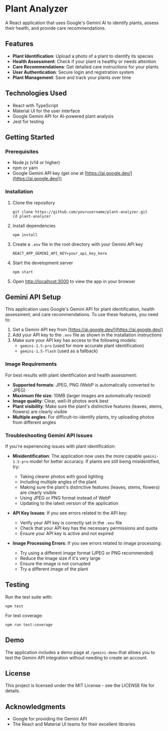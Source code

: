 # Plant Analyzer

A React application that uses Google's Gemini AI to identify plants, assess their health, and provide care recommendations.

## Features

- **Plant Identification**: Upload a photo of a plant to identify its species
- **Health Assessment**: Check if your plant is healthy or needs attention
- **Care Recommendations**: Get detailed care instructions for your plants
- **User Authentication**: Secure login and registration system
- **Plant Management**: Save and track your plants over time

## Technologies Used

- React with TypeScript
- Material UI for the user interface
- Google Gemini API for AI-powered plant analysis
- Jest for testing

## Getting Started

### Prerequisites

- Node.js (v14 or higher)
- npm or yarn
- Google Gemini API key (get one at [https://ai.google.dev/](https://ai.google.dev/))

### Installation

1. Clone the repository
   ```
   git clone https://github.com/yourusername/plant-analyzer.git
   cd plant-analyzer
   ```

2. Install dependencies
   ```
   npm install
   ```

3. Create a `.env` file in the root directory with your Gemini API key
   ```
   REACT_APP_GEMINI_API_KEY=your_api_key_here
   ```

4. Start the development server
   ```
   npm start
   ```

5. Open [http://localhost:3000](http://localhost:3000) to view the app in your browser

## Gemini API Setup

This application uses Google's Gemini API for plant identification, health assessment, and care recommendations. To use these features, you need to:

1. Get a Gemini API key from [https://ai.google.dev/](https://ai.google.dev/)
2. Add your API key to the `.env` file as shown in the installation instructions
3. Make sure your API key has access to the following models:
   - `gemini-1.5-pro` (used for more accurate plant identification)
   - `gemini-1.5-flash` (used as a fallback)

### Image Requirements

For best results with plant identification and health assessment:

- **Supported formats**: JPEG, PNG (WebP is automatically converted to JPEG)
- **Maximum file size**: 10MB (larger images are automatically resized)
- **Image quality**: Clear, well-lit photos work best
- **Plant visibility**: Make sure the plant's distinctive features (leaves, stems, flowers) are clearly visible
- **Multiple angles**: For difficult-to-identify plants, try uploading photos from different angles

### Troubleshooting Gemini API Issues

If you're experiencing issues with plant identification:

- **Misidentification**: The application now uses the more capable `gemini-1.5-pro` model for better accuracy. If plants are still being misidentified, try:
  - Taking clearer photos with good lighting
  - Including multiple angles of the plant
  - Making sure the plant's distinctive features (leaves, stems, flowers) are clearly visible
  - Using JPEG or PNG format instead of WebP
  - Updating to the latest version of the application

- **API Key Issues**: If you see errors related to the API key:
  - Verify your API key is correctly set in the `.env` file
  - Check that your API key has the necessary permissions and quota
  - Ensure your API key is active and not expired

- **Image Processing Errors**: If you see errors related to image processing:
  - Try using a different image format (JPEG or PNG recommended)
  - Reduce the image size if it's very large
  - Ensure the image is not corrupted
  - Try a different image of the plant

## Testing

Run the test suite with:
```
npm test
```

For test coverage:
```
npm run test:coverage
```

## Demo

The application includes a demo page at `/gemini-demo` that allows you to test the Gemini API integration without needing to create an account.

## License

This project is licensed under the MIT License - see the LICENSE file for details.

## Acknowledgments

- Google for providing the Gemini API
- The React and Material UI teams for their excellent libraries 